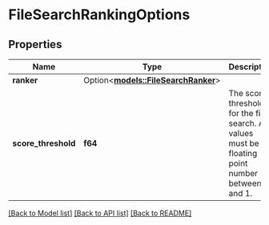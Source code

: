# FileSearchRankingOptions

## Properties

Name | Type | Description | Notes
------------ | ------------- | ------------- | -------------
**ranker** | Option<[**models::FileSearchRanker**](FileSearchRanker.md)> |  | [optional]
**score_threshold** | **f64** | The score threshold for the file search. All values must be a floating point number between 0 and 1. | 

[[Back to Model list]](../README.md#documentation-for-models) [[Back to API list]](../README.md#documentation-for-api-endpoints) [[Back to README]](../README.md)


